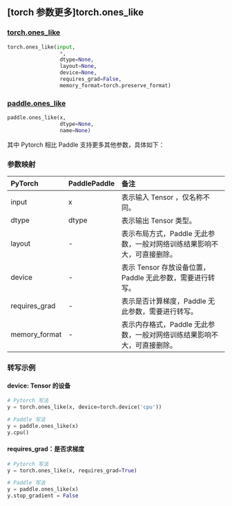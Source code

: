 ## [torch 参数更多]torch.ones_like

###  [torch.ones_like](https://pytorch.org/docs/stable/generated/torch.ones_like.html?highlight=ones_like#torch.ones_like)

```python
torch.ones_like(input,
                 *,
                 dtype=None,
                 layout=None,
                 device=None,
                 requires_grad=False,
                 memory_format=torch.preserve_format)
```

###  [paddle.ones_like](https://www.paddlepaddle.org.cn/documentation/docs/zh/api/paddle/ones_like_cn.html)

```python
paddle.ones_like(x,
                 dtype=None,
                 name=None)
```

其中 Pytorch 相比 Paddle 支持更多其他参数，具体如下：

### 参数映射

| PyTorch       | PaddlePaddle | 备注                                                         |
| :------------ | :----------- | :----------------------------------------------------------- |
| input         | x            | 表示输入 Tensor ，仅名称不同。                               |
| dtype         | dtype        | 表示输出 Tensor 类型。                                       |
| layout        | -            | 表示布局方式，Paddle 无此参数，一般对网络训练结果影响不大，可直接删除。 |
| device        | -            | 表示 Tensor 存放设备位置，Paddle 无此参数，需要进行转写。    |
| requires_grad | -            | 表示是否计算梯度，Paddle 无此参数，需要进行转写。            |
| memory_format | -            | 表示内存格式，Paddle 无此参数，一般对网络训练结果影响不大，可直接删除。 |

### 转写示例

#### device: Tensor 的设备

```python
# Pytorch 写法
y = torch.ones_like(x, device=torch.device('cpu'))

# Paddle 写法
y = paddle.ones_like(x)
y.cpu()
```

#### requires_grad：是否求梯度

```python
# Pytorch 写法
y = torch.ones_like(x, requires_grad=True)

# Paddle 写法
y = paddle.ones_like(x)
y.stop_gradient = False
```
